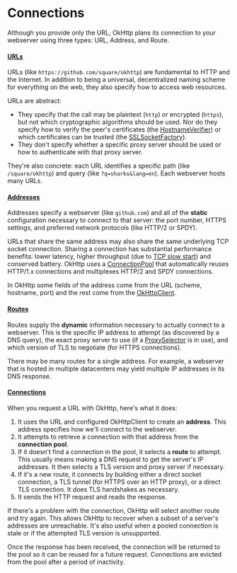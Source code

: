 Connections
===========

Although you provide only the URL, OkHttp plans its connection to your webserver using three types: URL, Address, and Route.

#### [URLs](http://square.github.io/okhttp/4.x/okhttp/okhttp3/-http-url/)

URLs (like `https://github.com/square/okhttp`) are fundamental to HTTP and the Internet. In addition to being a universal, decentralized naming scheme for everything on the web, they also specify how to access web resources.

URLs are abstract:

 * They specify that the call may be plaintext (`http`) or encrypted (`https`), but not which cryptographic algorithms should be used. Nor do they specify how to verify the peer's certificates (the [HostnameVerifier](http://developer.android.com/reference/javax/net/ssl/HostnameVerifier.html)) or which certificates can be trusted (the [SSLSocketFactory](http://developer.android.com/reference/org/apache/http/conn/ssl/SSLSocketFactory.html)).
 * They don't specify whether a specific proxy server should be used or how to authenticate with that proxy server.

They're also concrete: each URL identifies a specific path (like `/square/okhttp`) and query (like `?q=sharks&lang=en`). Each webserver hosts many URLs.

#### [Addresses](http://square.github.io/okhttp/4.x/okhttp/okhttp3/-address/)

Addresses specify a webserver (like `github.com`) and all of the **static** configuration necessary to connect to that server: the port number, HTTPS settings, and preferred network protocols (like HTTP/2 or SPDY).

URLs that share the same address may also share the same underlying TCP socket connection. Sharing a connection has substantial performance benefits: lower latency, higher throughput (due to [TCP slow start](http://www.igvita.com/2011/10/20/faster-web-vs-tcp-slow-start/)) and conserved battery. OkHttp uses a [ConnectionPool](http://square.github.io/okhttp/4.x/okhttp/okhttp3/-connection-pool/) that automatically reuses HTTP/1.x connections and multiplexes HTTP/2 and SPDY connections.

In OkHttp some fields of the address come from the URL (scheme, hostname, port) and the rest come from the [OkHttpClient](http://square.github.io/okhttp/4.x/okhttp/okhttp3/-ok-http-client/).

#### [Routes](http://square.github.io/okhttp/4.x/okhttp/okhttp3/-route/)

Routes supply the **dynamic** information necessary to actually connect to a webserver. This is the specific IP address to attempt (as discovered by a DNS query), the exact proxy server to use (if a [ProxySelector](http://developer.android.com/reference/java/net/ProxySelector.html) is in use), and which version of TLS to negotiate (for HTTPS connections).

There may be many routes for a single address. For example, a webserver that is hosted in multiple datacenters may yield multiple IP addresses in its DNS response.

#### [Connections](http://square.github.io/okhttp/4.x/okhttp/okhttp3/-connection/)

When you request a URL with OkHttp, here's what it does:

 1. It uses the URL and configured OkHttpClient to create an **address**. This address specifies how we'll connect to the webserver.
 2. It attempts to retrieve a connection with that address from the **connection pool**.
 3. If it doesn't find a connection in the pool, it selects a **route** to attempt. This usually means making a DNS request to get the server's IP addresses. It then selects a TLS version and proxy server if necessary.
 4. If it's a new route, it connects by building either a direct socket connection, a TLS tunnel (for HTTPS over an HTTP proxy), or a direct TLS connection. It does TLS handshakes as necessary.
 5. It sends the HTTP request and reads the response.

If there's a problem with the connection, OkHttp will select another route and try again. This allows OkHttp to recover when a subset of a server's addresses are unreachable. It's also useful when a pooled connection is stale or if the attempted TLS version is unsupported.

Once the response has been received, the connection will be returned to the pool so it can be reused for a future request. Connections are evicted from the pool after a period of inactivity.
